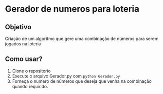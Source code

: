 # Gerador de numeros para loteria

## Objetivo
Criação de um algoritmo que gere uma combinação de números para serem jogados na loteria


## Como usar?
1. Clone o repositorio
2. Execute o arquivo Gerador.py com ```python Gerador.py```
3. Forneça o numero de números que deseja que venha na combinação quando requirido.